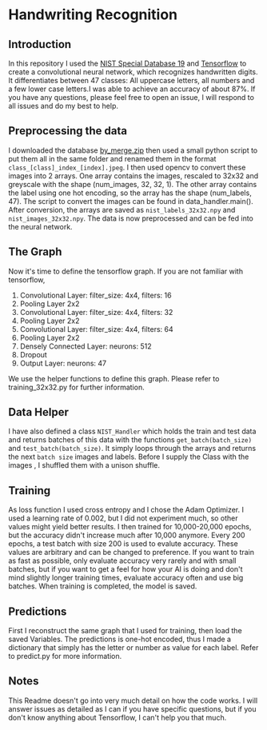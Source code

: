 # Handwriting Recognition

## Introduction
In this repository I used the [NIST Special Database 19](https://www.nist.gov/srd/nist-special-database-19) and [Tensorflow](https://www.tensorflow.org/) to create a convolutional neural network, which recognizes handwritten digits. It differentiates between 47 classes: All uppercase letters, all numbers and a few lower case letters.I was able to achieve an accuracy of about 87%. If you have any questions, please feel free to open an issue, I will respond to all issues and do my best to help.

## Preprocessing the data
I downloaded the database [by_merge.zip](https://s3.amazonaws.com/nist-srd/SD19/by_merge.zip) then used a small python script to put them all in the same folder and renamed them in the format `class_[class]_index_[index].jpeg`. I then used opencv to convert these images into 2 arrays. One array contains the images, rescaled to 32x32 and greyscale with the shape (num_images, 32, 32, 1). The other array contains the label using one hot encoding, so the array has the shape (num_labels, 47).
The script to convert the images can be found in data_handler.main(). After conversion, the arrays are saved as `nist_labels_32x32.npy` and `nist_images_32x32.npy`. The data is now preprocessed and can be fed into the neural network. 

## The Graph
Now it's time to define the tensorflow graph. If you are not familiar with tensorflow,  
1. Convolutional Layer: filter_size: 4x4, filters: 16
2. Pooling Layer 2x2
3. Convolutional Layer: filter_size: 4x4, filters: 32
4. Pooling Layer 2x2
5. Convolutional Layer: filter_size: 4x4, filters: 64
6. Pooling Layer 2x2
7. Densely Connected Layer: neurons: 512
8. Dropout
9. Output Layer: neurons: 47

We use the helper functions to define this graph. Please refer to training_32x32.py for further information. 

## Data Helper
I have also defined a class `NIST_Handler` which holds the train and test data and returns batches of this data with the functions `get_batch(batch_size)` and `test_batch(batch_size)`. 
It simply loops through the arrays and returns the next `batch size` images and labels.  Before I supply the Class with the images , I shuffled them with a unison shuffle.

## Training
As  loss function I used cross entropy and I chose the Adam Optimizer. I used a learning rate of 0.002, but I did not experiment much, so other values might yield better results. I then trained for 10,000-20,000 epochs, but the accuracy didn't increase much after 10,000 anymore. 
Every 200 epochs, a test batch with size 200 is used to evalute accuracy. These values are arbitrary and can be changed to preference. If you want to train as fast as possible, only evaluate accuracy very rarely and with small batches, but
if you want to get a feel for how your AI is doing and don't mind slightly longer training times, evaluate accuracy often and use big batches.
When training is completed, the model is saved. 

## Predictions
First I reconstruct the same graph that I used for training, then load the saved Variables. The predictions is one-hot encoded, thus
I made a dictionary that simply has the letter or number as value for each label. Refer to predict.py for more information.

## Notes
This Readme doesn't go into very much detail on how the code works. I will answer issues as detailed as I can if you have specific questions, but if you don't know anything about Tensorflow, I can't help you that much.
